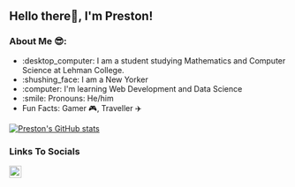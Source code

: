 <h2>Hello there👋, I'm Preston!</h2>


<h3>About Me 😎:</h3>
<ul>
  <li>:desktop_computer: I am a student studying Mathematics and Computer Science at Lehman College.</li>
  <li>:shushing_face: I am a New Yorker </li>
  <li>:computer: I'm learning Web Development and Data Science</li>
  <li>:smile: Pronouns: He/him </li>
  <li>Fun Facts: Gamer 🎮, Traveller ✈️</li>
</ul>

[![Preston's GitHub stats](https://github-readme-stats.vercel.app/api?username=PrestBlake25)](https://github.com/anuraghazra/github-readme-stats)

<h3>Links To Socials</h3>
<a href="https://www.linkedin.com/in/preston-blake25/">
  <img align="left" alt="Preston's LinkedIn" width="22px" src="https://cdn.jsdelivr.net/npm/simple-icons@v3/icons/linkedin.svg" />
</a>


<!--
**PrestBlake25/PrestBlake25** is a ✨ _special_ ✨ repository because its `README.md` (this file) appears on your GitHub profile.

Here are some ideas to get you started:

- 🔭 I’m currently working on ...
- 🌱 I’m currently learning ...
- 👯 I’m looking to collaborate on ...
- 🤔 I’m looking for help with ...
- 💬 Ask me about ...
- 📫 How to reach me: ...
- 😄 Pronouns: ...
- ⚡ Fun fact: ...
-->
